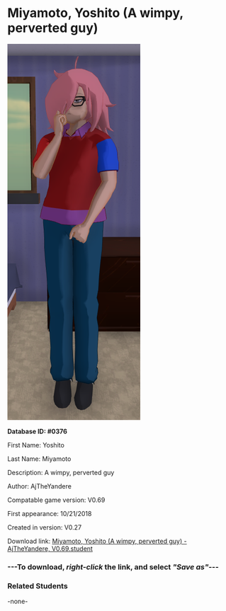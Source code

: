 # Miyamoto, Yoshito (A wimpy, perverted guy)

<img src="../../Files/Images/Miyamoto, Yoshito (A wimpy, perverted guy).png" title="Miyamoto, Yoshito (A wimpy, perverted guy) - AjTheYandere, V0.69">

**Database ID: #0376**

First Name: Yoshito

Last Name: Miyamoto

Description: A wimpy, perverted guy

Author: AjTheYandere

Compatable game version: V0.69

First appearance: 10/21/2018

Created in version: V0.27

Download link: <a href="https://raw.githubusercontent.com/Arbiter1223/Daigaku-Gurashi-Custom-Students/master/Files/Student%20Files/Miyamoto%2C%20Yoshito%20(A%20wimpy%2C%20perverted%20guy)%20-%20AjTheYandere%2C%20V0.69.student">Miyamoto, Yoshito (A wimpy, perverted guy) - AjTheYandere, V0.69.student</a>

### ---**To download, _right-click_ the link, and select _"Save as"_**---

### Related Students

-none-
